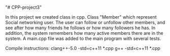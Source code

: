 "# CPP-project3" 


In this project we created class in cpp.
Class "Member" which represent Social networking user. The user can follow or unfollow other members, and see after how many friends he follows or how many followers he has.
In addition, the system remembers how many active members there are in the system.
A main.cpp file was added to the main program with several tests. 

Compile instructions:
clang++-5.0 -std=c++11 *.cpp
g++ -std=c++11 *.cpp
